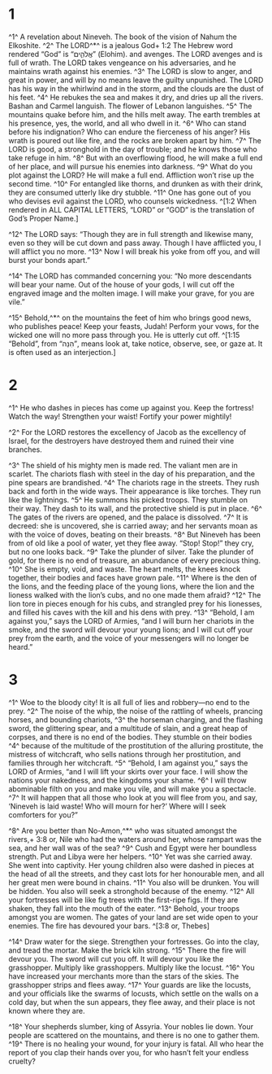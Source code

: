 # 1 
^1^ A revelation about Nineveh. The book of the vision of Nahum the Elkoshite. ^2^ The LORD^*^ is a jealous God+ 1:2 The Hebrew word rendered “God” is “אֱלֹהִ֑ים” (Elohim). and avenges. The LORD avenges and is full of wrath. The LORD takes vengeance on his adversaries, and he maintains wrath against his enemies. ^3^ The LORD is slow to anger, and great in power, and will by no means leave the guilty unpunished. The LORD has his way in the whirlwind and in the storm, and the clouds are the dust of his feet. ^4^ He rebukes the sea and makes it dry, and dries up all the rivers. Bashan and Carmel languish. The flower of Lebanon languishes. ^5^ The mountains quake before him, and the hills melt away. The earth trembles at his presence, yes, the world, and all who dwell in it. ^6^ Who can stand before his indignation? Who can endure the fierceness of his anger? His wrath is poured out like fire, and the rocks are broken apart by him. ^7^ The LORD is good, a stronghold in the day of trouble; and he knows those who take refuge in him. ^8^ But with an overflowing flood, he will make a full end of her place, and will pursue his enemies into darkness. ^9^ What do you plot against the LORD? He will make a full end. Affliction won’t rise up the second time. ^10^ For entangled like thorns, and drunken as with their drink, they are consumed utterly like dry stubble. ^11^ One has gone out of you who devises evil against the LORD, who counsels wickedness. 
^[1:2 When rendered in ALL CAPITAL LETTERS, “LORD” or “GOD” is the translation of God’s Proper Name.]

^12^ The LORD says: “Though they are in full strength and likewise many, even so they will be cut down and pass away. Though I have afflicted you, I will afflict you no more. ^13^ Now I will break his yoke from off you, and will burst your bonds apart.” 

^14^ The LORD has commanded concerning you: “No more descendants will bear your name. Out of the house of your gods, I will cut off the engraved image and the molten image. I will make your grave, for you are vile.” 

^15^ Behold,^*^ on the mountains the feet of him who brings good news, who publishes peace! Keep your feasts, Judah! Perform your vows, for the wicked one will no more pass through you. He is utterly cut off.
^[1:15 “Behold”, from “הִנֵּה”, means look at, take notice, observe, see, or gaze at. It is often used as an interjection.] 

# 2 
^1^ He who dashes in pieces has come up against you. Keep the fortress! Watch the way! Strengthen your waist! Fortify your power mightily! 

^2^ For the LORD restores the excellency of Jacob as the excellency of Israel, for the destroyers have destroyed them and ruined their vine branches. 

^3^ The shield of his mighty men is made red. The valiant men are in scarlet. The chariots flash with steel in the day of his preparation, and the pine spears are brandished. ^4^ The chariots rage in the streets. They rush back and forth in the wide ways. Their appearance is like torches. They run like the lightnings. ^5^ He summons his picked troops. They stumble on their way. They dash to its wall, and the protective shield is put in place. ^6^ The gates of the rivers are opened, and the palace is dissolved. ^7^ It is decreed: she is uncovered, she is carried away; and her servants moan as with the voice of doves, beating on their breasts. ^8^ But Nineveh has been from of old like a pool of water, yet they flee away. “Stop! Stop!” they cry, but no one looks back. ^9^ Take the plunder of silver. Take the plunder of gold, for there is no end of treasure, an abundance of every precious thing. ^10^ She is empty, void, and waste. The heart melts, the knees knock together, their bodies and faces have grown pale. ^11^ Where is the den of the lions, and the feeding place of the young lions, where the lion and the lioness walked with the lion’s cubs, and no one made them afraid? ^12^ The lion tore in pieces enough for his cubs, and strangled prey for his lionesses, and filled his caves with the kill and his dens with prey. ^13^ “Behold, I am against you,” says the LORD of Armies, “and I will burn her chariots in the smoke, and the sword will devour your young lions; and I will cut off your prey from the earth, and the voice of your messengers will no longer be heard.” 

# 3 
^1^ Woe to the bloody city! It is all full of lies and robbery—no end to the prey. ^2^ The noise of the whip, the noise of the rattling of wheels, prancing horses, and bounding chariots, ^3^ the horseman charging, and the flashing sword, the glittering spear, and a multitude of slain, and a great heap of corpses, and there is no end of the bodies. They stumble on their bodies ^4^ because of the multitude of the prostitution of the alluring prostitute, the mistress of witchcraft, who sells nations through her prostitution, and families through her witchcraft. ^5^ “Behold, I am against you,” says the LORD of Armies, “and I will lift your skirts over your face. I will show the nations your nakedness, and the kingdoms your shame. ^6^ I will throw abominable filth on you and make you vile, and will make you a spectacle. ^7^ It will happen that all those who look at you will flee from you, and say, ‘Nineveh is laid waste! Who will mourn for her?’ Where will I seek comforters for you?” 

^8^ Are you better than No-Amon,^*^ who was situated amongst the rivers,+ 3:8 or, Nile who had the waters around her, whose rampart was the sea, and her wall was of the sea? ^9^ Cush and Egypt were her boundless strength. Put and Libya were her helpers. ^10^ Yet was she carried away. She went into captivity. Her young children also were dashed in pieces at the head of all the streets, and they cast lots for her honourable men, and all her great men were bound in chains. ^11^ You also will be drunken. You will be hidden. You also will seek a stronghold because of the enemy. ^12^ All your fortresses will be like fig trees with the first-ripe figs. If they are shaken, they fall into the mouth of the eater. ^13^ Behold, your troops amongst you are women. The gates of your land are set wide open to your enemies. The fire has devoured your bars. 
^[3:8 or, Thebes]

^14^ Draw water for the siege. Strengthen your fortresses. Go into the clay, and tread the mortar. Make the brick kiln strong. ^15^ There the fire will devour you. The sword will cut you off. It will devour you like the grasshopper. Multiply like grasshoppers. Multiply like the locust. ^16^ You have increased your merchants more than the stars of the skies. The grasshopper strips and flees away. ^17^ Your guards are like the locusts, and your officials like the swarms of locusts, which settle on the walls on a cold day, but when the sun appears, they flee away, and their place is not known where they are. 

^18^ Your shepherds slumber, king of Assyria. Your nobles lie down. Your people are scattered on the mountains, and there is no one to gather them. ^19^ There is no healing your wound, for your injury is fatal. All who hear the report of you clap their hands over you, for who hasn’t felt your endless cruelty? 